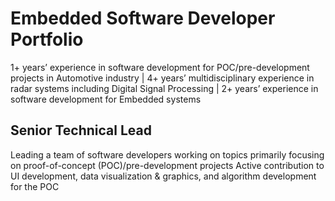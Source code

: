 # Embedded Software Developer Portfolio

1+ years’ experience in software development for POC/pre-development projects in Automotive industry |
4+ years’ multidisciplinary experience in radar systems including Digital Signal Processing | 
2+ years’ experience in software development for Embedded systems

## Senior Technical Lead

Leading a team of software developers working on topics primarily focusing on proof-of-concept (POC)/pre-development projects
Active contribution to UI development, data visualization & graphics, and algorithm development for the POC


